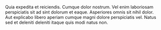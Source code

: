 Quia expedita et reiciendis. Cumque dolor nostrum. Vel enim laboriosam perspiciatis sit ad sint dolorum et eaque. Asperiores omnis sit nihil dolor. Aut explicabo libero aperiam cumque magni dolore perspiciatis vel. Natus sed et deleniti deleniti itaque quis modi natus non.
